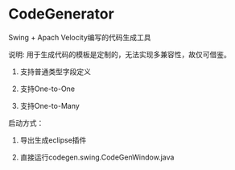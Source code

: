 CodeGenerator
=============

Swing + Apach Velocity编写的代码生成工具

说明: 用于生成代码的模板是定制的，无法实现多兼容性，故仅可借鉴。

1. 支持普通类型字段定义

2. 支持One-to-One

3. 支持One-to-Many


启动方式：
1. 导出生成eclipse插件

2. 直接运行codegen.swing.CodeGenWindow.java

